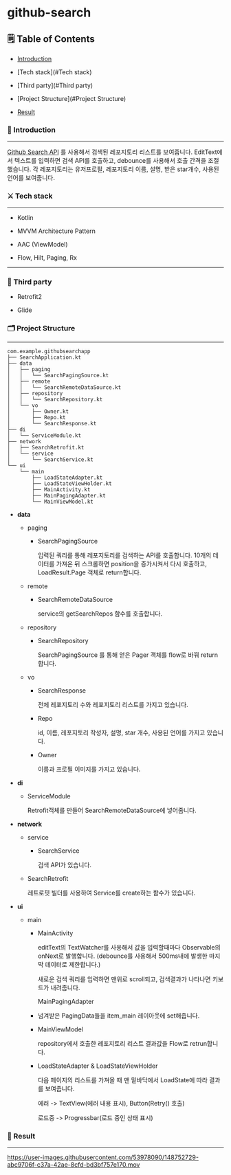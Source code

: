 # github-search

## 🗒 Table of Contents

- [Introduction](#Introduction)

- [Tech stack](#Tech stack)

- [Third party](#Third party)

- [Project Structure](#Project Structure)

- [Result](#Result)

  

### 🔎 Introduction

---

[Github Search API](https://docs.github.com/en/rest/reference/search#search-repositories) 를 사용해서 검색된 레포지토리 리스트를 보여줍니다. EditText에서 텍스트를 입력하면 검색 API를 호출하고, debounce를 사용해서 호출 간격을 조절했습니다. 각 레포지토리는 유저프로필, 레포지토리 이름, 설명, 받은 star개수, 사용된 언어를 보여줍니다. 

### ⚔️ Tech stack

---

- Kotlin

- MVVM Architecture Pattern

- AAC (ViewModel)

- Flow, Hilt, Paging, Rx

  

---

### 📎 Third party

- Retrofit2

- Glide 

  

### 🗂 Project Structure

---



~~~
com.example.githubsearchapp
├── SearchApplication.kt
├── data
│   ├── paging
│   │   └── SearchPagingSource.kt
│   ├── remote
│   │   └── SearchRemoteDataSource.kt
│   ├── repository
│   │   └── SearchRepository.kt
│   └── vo
│       ├── Owner.kt
│       ├── Repo.kt
│       └── SearchResponse.kt
├── di
│   └── ServiceModule.kt
├── network
│   ├── SearchRetrofit.kt
│   └── service
│       └── SearchService.kt
└── ui
    └── main
        ├── LoadStateAdapter.kt
        ├── LoadStateViewHolder.kt
        ├── MainActivity.kt
        ├── MainPagingAdapter.kt
        └── MainViewModel.kt
~~~



- **data**   

  - paging

    - SearchPagingSource

      입력된 쿼리를 통해 레포지토리를 검색하는 API를 호출합니다.  10개의 데이터를 가져온 뒤 스크롤하면 position을 증가시켜서 다시 호출하고, LoadResult.Page 객체로 return합니다. 

  - remote

    - SearchRemoteDataSource

       service의 getSearchRepos 함수를 호출합니다. 

  - repository

    - SearchRepository

      SearchPagingSource 를 통해 얻은 Pager 객체를 flow로 바꿔 return 합니다.    

  - vo

    - SearchResponse

      전체 레포지토리 수와 레포지토리 리스트를 가지고 있습니다.

    - Repo

      id, 이름, 레포지토리 작성자, 설명, star 개수, 사용된 언어를 가지고 있습니다. 

    - Owner

      이름과 프로필 이미지를 가지고 있습니다. 

- **di** 

  - ServiceModule

    Retrofit객체를 만들어 SearchRemoteDataSource에 넣어줍니다. 

- **network**

  - service

    - SearchService

      검색 API가 있습니다. 

  - SearchRetrofit

    레트로핏 빌더를 사용하여 Service를 create하는 함수가 있습니다. 

- **ui**

  - main

    - MainActivity

      editText의 TextWatcher를 사용해서 값을 입력할때마다 Observable의 onNext로 발행합니다. (debounce를 사용해서 500ms내에 발생한 마지막 데이터로 제한합니다.) 

      새로운 검색 쿼리를 입력하면 맨위로 scroll되고, 검색결과가 나타나면 키보드가 내려줍니다. 

      MainPagingAdapter

    - 넘겨받은 PagingData들을 item_main 레이아웃에 set해줍니다. 

    - MainViewModel

      repository에서 호출한 레포지토리 리스트 결과값을 Flow로 retrun합니다. 

    - LoadStateAdapter & LoadStateViewHolder

      다음 페이지의 리스트를 가져올 때 맨 밑바닥에서 LoadState에 따라 결과를 보여줍니다.

      에러 -> TextView(에러 내용 표시), Button(Retry() 호출) 

      로드중 -> Progressbar(로드 중인 상태 표시)

       

  

### 📱 Result

---

https://user-images.githubusercontent.com/53978090/148752729-abc9706f-c37a-42ae-8cfd-bd3bf757e170.mov

